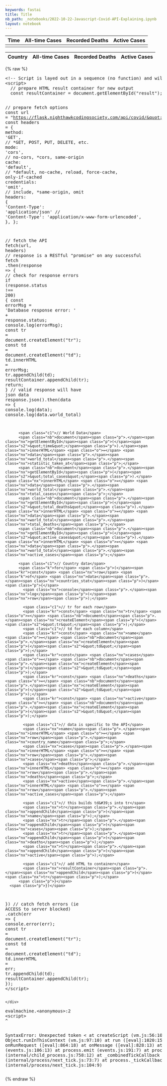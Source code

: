 ```yaml
---
keywords: fastai
title: Title
nb_path: _notebooks/2022-10-22-Javascript-Covid-API-Explaining.ipynb
layout: notebook
---
```


<!--
#################################################
### THIS FILE WAS AUTOGENERATED! DO NOT EDIT! ###
#################################################
# file to edit: _notebooks/2022-10-22-Javascript-Covid-API-Explaining.ipynb
-->

<div class="container" id="notebook-container">
        
<div class="cell border-box-sizing text_cell rendered"><div class="inner_cell">
<div class="text_cell_render border-box-sizing rendered_html">
<p><!-- HTML table fragment for page --></p>
<table>
    <thead>
    <tr>
      <th>Time</th>
      <th>All-time Cases</th>
      <th>Recorded Deaths</th>
      <th>Active Cases</th>
    </tr>
    </thead>
    <tbody>
      <td id="time"></td>
      <td id="total_cases"></td>
      <td id="total_deaths"></td>
      <td id="active_cases"></td>
    </tbody>
  </table><table>
    <thead>
    <tr>
      <th>Country</th>
      <th>All-time Cases</th>
      <th>Recorded Deaths</th>
      <th>Active Cases</th>
    </tr>
    </thead>
    <tbody id="result">
      <!-- generated rows -->
    </tbody>
  </table>
</div>
</div>
</div>
    {% raw %}
    
<div class="cell border-box-sizing code_cell rendered">
<div class="input">

<div class="inner_cell">
    <div class="input_area">
<div class=" highlight hl-javascript"><pre><span></span><span class="c">&lt;!--</span> <span class="nx">Script</span> <span class="nx">is</span> <span class="nx">layed</span> <span class="nx">out</span> <span class="k">in</span> <span class="nx">a</span> <span class="nx">sequence</span> <span class="p">(</span><span class="nx">no</span> <span class="kd">function</span><span class="p">)</span> <span class="nx">and</span> <span class="nx">will</span> <span class="nx">execute</span> <span class="nx">when</span> <span class="nx">page</span> <span class="nx">is</span> <span class="nx">loaded</span> <span class="o">--&gt;</span>
<span class="o">&lt;</span><span class="nx">script</span><span class="o">&gt;</span>
  <span class="c1">// prepare HTML result container for new output</span>
  <span class="kr">const</span> <span class="nx">resultContainer</span> <span class="o">=</span> <span class="nb">document</span><span class="p">.</span><span class="nx">getElementById</span><span class="p">(</span><span class="s2">&quot;result&quot;</span><span class="p">);</span>

  <span class="c1">// prepare fetch options</span>
  <span class="kr">const</span> <span class="nx">url</span> <span class="o">=</span> <span class="s2">&quot;https://flask.nighthawkcodingsociety.com/api/covid/&quot;</span><span class="p">;</span>
  <span class="kr">const</span> <span class="nx">headers</span> <span class="o">=</span> <span class="p">{</span>
    <span class="nx">method</span><span class="o">:</span> <span class="s1">&#39;GET&#39;</span><span class="p">,</span> <span class="c1">// *GET, POST, PUT, DELETE, etc.</span>
    <span class="nx">mode</span><span class="o">:</span> <span class="s1">&#39;cors&#39;</span><span class="p">,</span> <span class="c1">// no-cors, *cors, same-origin</span>
    <span class="nx">cache</span><span class="o">:</span> <span class="s1">&#39;default&#39;</span><span class="p">,</span> <span class="c1">// *default, no-cache, reload, force-cache, only-if-cached</span>
    <span class="nx">credentials</span><span class="o">:</span> <span class="s1">&#39;omit&#39;</span><span class="p">,</span> <span class="c1">// include, *same-origin, omit</span>
    <span class="nx">headers</span><span class="o">:</span> <span class="p">{</span>
      <span class="s1">&#39;Content-Type&#39;</span><span class="o">:</span> <span class="s1">&#39;application/json&#39;</span>
      <span class="c1">// &#39;Content-Type&#39;: &#39;application/x-www-form-urlencoded&#39;,</span>
    <span class="p">},</span>
  <span class="p">};</span>

  <span class="c1">// fetch the API</span>
  <span class="nx">fetch</span><span class="p">(</span><span class="nx">url</span><span class="p">,</span> <span class="nx">headers</span><span class="p">)</span>
    <span class="c1">// response is a RESTful &quot;promise&quot; on any successful fetch</span>
    <span class="p">.</span><span class="nx">then</span><span class="p">(</span><span class="nx">response</span> <span class="p">=&gt;</span> <span class="p">{</span>
      <span class="c1">// check for response errors</span>
      <span class="k">if</span> <span class="p">(</span><span class="nx">response</span><span class="p">.</span><span class="nx">status</span> <span class="o">!==</span> <span class="mf">200</span><span class="p">)</span> <span class="p">{</span>
          <span class="kr">const</span> <span class="nx">errorMsg</span> <span class="o">=</span> <span class="s1">&#39;Database response error: &#39;</span> <span class="o">+</span> <span class="nx">response</span><span class="p">.</span><span class="nx">status</span><span class="p">;</span>
          <span class="nx">console</span><span class="p">.</span><span class="nx">log</span><span class="p">(</span><span class="nx">errorMsg</span><span class="p">);</span>
          <span class="kr">const</span> <span class="nx">tr</span> <span class="o">=</span> <span class="nb">document</span><span class="p">.</span><span class="nx">createElement</span><span class="p">(</span><span class="s2">&quot;tr&quot;</span><span class="p">);</span>
          <span class="kr">const</span> <span class="nx">td</span> <span class="o">=</span> <span class="nb">document</span><span class="p">.</span><span class="nx">createElement</span><span class="p">(</span><span class="s2">&quot;td&quot;</span><span class="p">);</span>
          <span class="nx">td</span><span class="p">.</span><span class="nx">innerHTML</span> <span class="o">=</span> <span class="nx">errorMsg</span><span class="p">;</span>
          <span class="nx">tr</span><span class="p">.</span><span class="nx">appendChild</span><span class="p">(</span><span class="nx">td</span><span class="p">);</span>
          <span class="nx">resultContainer</span><span class="p">.</span><span class="nx">appendChild</span><span class="p">(</span><span class="nx">tr</span><span class="p">);</span>
          <span class="k">return</span><span class="p">;</span>
      <span class="p">}</span>
      <span class="c1">// valid response will have json data</span>
      <span class="nx">response</span><span class="p">.</span><span class="nx">json</span><span class="p">().</span><span class="nx">then</span><span class="p">(</span><span class="nx">data</span> <span class="p">=&gt;</span> <span class="p">{</span>
          <span class="nx">console</span><span class="p">.</span><span class="nx">log</span><span class="p">(</span><span class="nx">data</span><span class="p">);</span>
          <span class="nx">console</span><span class="p">.</span><span class="nx">log</span><span class="p">(</span><span class="nx">data</span><span class="p">.</span><span class="nx">world_total</span><span class="p">)</span>

          <span class="c1">// World Data</span>
          <span class="nb">document</span><span class="p">.</span><span class="nx">getElementById</span><span class="p">(</span><span class="s2">&quot;time&quot;</span><span class="p">).</span><span class="nx">innerHTML</span> <span class="o">=</span> <span class="nx">data</span><span class="p">.</span><span class="nx">world_total</span><span class="p">.</span><span class="nx">statistic_taken_at</span><span class="p">;</span>
          <span class="nb">document</span><span class="p">.</span><span class="nx">getElementById</span><span class="p">(</span><span class="s2">&quot;total_cases&quot;</span><span class="p">).</span><span class="nx">innerHTML</span> <span class="o">=</span> <span class="nx">data</span><span class="p">.</span><span class="nx">world_total</span><span class="p">.</span><span class="nx">total_cases</span><span class="p">;</span>
          <span class="nb">document</span><span class="p">.</span><span class="nx">getElementById</span><span class="p">(</span><span class="s2">&quot;total_deaths&quot;</span><span class="p">).</span><span class="nx">innerHTML</span> <span class="o">=</span> <span class="nx">data</span><span class="p">.</span><span class="nx">world_total</span><span class="p">.</span><span class="nx">total_deaths</span><span class="p">;</span>
          <span class="nb">document</span><span class="p">.</span><span class="nx">getElementById</span><span class="p">(</span><span class="s2">&quot;active_cases&quot;</span><span class="p">).</span><span class="nx">innerHTML</span> <span class="o">=</span> <span class="nx">data</span><span class="p">.</span><span class="nx">world_total</span><span class="p">.</span><span class="nx">active_cases</span><span class="p">;</span>

          <span class="c1">// Country data</span>
          <span class="k">for</span> <span class="p">(</span><span class="kr">const</span> <span class="nx">row</span> <span class="k">of</span> <span class="nx">data</span><span class="p">.</span><span class="nx">countries_stat</span><span class="p">)</span> <span class="p">{</span>
            <span class="nx">console</span><span class="p">.</span><span class="nx">log</span><span class="p">(</span><span class="nx">row</span><span class="p">);</span>

            <span class="c1">// tr for each row</span>
            <span class="kr">const</span> <span class="nx">tr</span> <span class="o">=</span> <span class="nb">document</span><span class="p">.</span><span class="nx">createElement</span><span class="p">(</span><span class="s2">&quot;tr&quot;</span><span class="p">);</span>
            <span class="c1">// td for each column</span>
            <span class="kr">const</span> <span class="nx">name</span> <span class="o">=</span> <span class="nb">document</span><span class="p">.</span><span class="nx">createElement</span><span class="p">(</span><span class="s2">&quot;td&quot;</span><span class="p">);</span>
            <span class="kr">const</span> <span class="nx">cases</span> <span class="o">=</span> <span class="nb">document</span><span class="p">.</span><span class="nx">createElement</span><span class="p">(</span><span class="s2">&quot;td&quot;</span><span class="p">);</span>
            <span class="kr">const</span> <span class="nx">deaths</span> <span class="o">=</span> <span class="nb">document</span><span class="p">.</span><span class="nx">createElement</span><span class="p">(</span><span class="s2">&quot;td&quot;</span><span class="p">);</span>
            <span class="kr">const</span> <span class="nx">active</span> <span class="o">=</span> <span class="nb">document</span><span class="p">.</span><span class="nx">createElement</span><span class="p">(</span><span class="s2">&quot;td&quot;</span><span class="p">);</span>

            <span class="c1">// data is specific to the API</span>
            <span class="nx">name</span><span class="p">.</span><span class="nx">innerHTML</span> <span class="o">=</span> <span class="nx">row</span><span class="p">.</span><span class="nx">country_name</span><span class="p">;</span>
            <span class="nx">cases</span><span class="p">.</span><span class="nx">innerHTML</span> <span class="o">=</span> <span class="nx">row</span><span class="p">.</span><span class="nx">cases</span><span class="p">;</span> 
            <span class="nx">deaths</span><span class="p">.</span><span class="nx">innerHTML</span> <span class="o">=</span> <span class="nx">row</span><span class="p">.</span><span class="nx">deaths</span><span class="p">;</span> 
            <span class="nx">active</span><span class="p">.</span><span class="nx">innerHTML</span> <span class="o">=</span> <span class="nx">row</span><span class="p">.</span><span class="nx">active_cases</span><span class="p">;</span> 

            <span class="c1">// this builds td&#39;s into tr</span>
            <span class="nx">tr</span><span class="p">.</span><span class="nx">appendChild</span><span class="p">(</span><span class="nx">name</span><span class="p">);</span>
            <span class="nx">tr</span><span class="p">.</span><span class="nx">appendChild</span><span class="p">(</span><span class="nx">cases</span><span class="p">);</span>
            <span class="nx">tr</span><span class="p">.</span><span class="nx">appendChild</span><span class="p">(</span><span class="nx">deaths</span><span class="p">);</span>
            <span class="nx">tr</span><span class="p">.</span><span class="nx">appendChild</span><span class="p">(</span><span class="nx">active</span><span class="p">);</span>

            <span class="c1">// add HTML to container</span>
            <span class="nx">resultContainer</span><span class="p">.</span><span class="nx">appendChild</span><span class="p">(</span><span class="nx">tr</span><span class="p">);</span>
          <span class="p">}</span>
      <span class="p">})</span>
  <span class="p">})</span>
  <span class="c1">// catch fetch errors (ie ACCESS to server blocked)</span>
  <span class="p">.</span><span class="k">catch</span><span class="p">(</span><span class="nx">err</span> <span class="p">=&gt;</span> <span class="p">{</span>
    <span class="nx">console</span><span class="p">.</span><span class="nx">error</span><span class="p">(</span><span class="nx">err</span><span class="p">);</span>
    <span class="kr">const</span> <span class="nx">tr</span> <span class="o">=</span> <span class="nb">document</span><span class="p">.</span><span class="nx">createElement</span><span class="p">(</span><span class="s2">&quot;tr&quot;</span><span class="p">);</span>
    <span class="kr">const</span> <span class="nx">td</span> <span class="o">=</span> <span class="nb">document</span><span class="p">.</span><span class="nx">createElement</span><span class="p">(</span><span class="s2">&quot;td&quot;</span><span class="p">);</span>
    <span class="nx">td</span><span class="p">.</span><span class="nx">innerHTML</span> <span class="o">=</span> <span class="nx">err</span><span class="p">;</span>
    <span class="nx">tr</span><span class="p">.</span><span class="nx">appendChild</span><span class="p">(</span><span class="nx">td</span><span class="p">);</span>
    <span class="nx">resultContainer</span><span class="p">.</span><span class="nx">appendChild</span><span class="p">(</span><span class="nx">tr</span><span class="p">);</span>
  <span class="p">});</span>
<span class="o">&lt;</span><span class="err">/script&gt;</span>
</pre></div>

    </div>
</div>
</div>

<div class="output_wrapper">
<div class="output">

<div class="output_area">

<div class="output_subarea output_text output_error">
<pre>
evalmachine.&lt;anonymous&gt;:2
&lt;script&gt;
^

SyntaxError: Unexpected token &lt;
    at createScript (vm.js:56:10)
    at Object.runInThisContext (vm.js:97:10)
    at run ([eval]:1020:15)
    at onRunRequest ([eval]:864:18)
    at onMessage ([eval]:828:13)
    at emitTwo (events.js:106:13)
    at process.emit (events.js:191:7)
    at process.nextTick (internal/child_process.js:758:12)
    at _combinedTickCallback (internal/process/next_tick.js:73:7)
    at process._tickCallback (internal/process/next_tick.js:104:9)</pre>
</div>
</div>

</div>
</div>

</div>
    {% endraw %}

</div>
 

